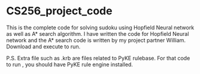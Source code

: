 # CS256_project_code

This is the complete code for solving sudoku using Hopfield Neural network as well as A* search algorithm.
I have written the code for Hopfield Neural network and the A* search code is written by my project partner William.
Download and execute to run.

P.S. Extra file such as .krb are files related to PyKE rulebase. For that code to run , you should have PyKE rule engine installed.
